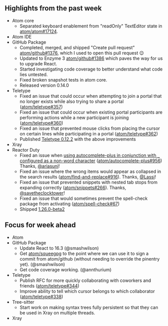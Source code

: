 ## Highlights from the past week

- Atom core
  - Separated keyboard enablement from "readOnly" TextEditor state in [atom/atom#17124](https://github.com/atom/atom/pull/17124).
- Atom IDE
- GitHub Package
  - Completed, merged, and shipped "Create pull request" [atom/github#1376](https://github.com/atom/github/pull/1376), which I used to open this pull request :wink:
  - Updated to Enzyme 3 [atom/github#1386](https://github.com/atom/github/pull/1386) which paves the way for us to upgrade React.
  - Started investigating code coverage to better understand what code lies untested.
  - Fixed broken snapshot tests in atom core.
  - Released version 0.14.0
- Teletype
  - Fixed an issue that could occur when attempting to join a portal that no longer exists while also trying to share a portal ([atom/teletype#357](https://github.com/atom/teletypeissues/atom/teletype/357))
  - Fixed an issue that could occur when existing portal participants are performing actions while a new participant is joining ([atom/teletype#360](https://github.com/atom/teletypeissues/atom/teletype/360))
  - Fixed an issue that prevented mouse clicks from placing the cursor on certain lines while participating in a portal ([atom/teletype#362](https://github.com/atom/teletypeissues/atom/teletype/362))
  - Published [Teletype 0.12.2](https://github.com/atom/teletype/releases/tag/v0.12.2) with the above improvements
- Xray
- Reactor Duty
  - Fixed an issue when [using autocomplete-plus in conjunction with `_` configured as a non-word character](https://github.com/atom/autocomplete-plus/issues/956#issuecomment-374303376) ([atom/autocomplete-plus#956](https://github.com/atom/autocomplete-plus/issues/956)) Thanks, [@ariasuni](https://github.com/ariasuni)!
  - Fixed an issue where the wrong items would appear as collapsed in the search results
([atom/find-and-replace#916](https://github.com/atom/find-and-replace/issues/916)). Thanks, [@Lassi](https://github.com/Lassi)!
  - Fixed an issue that prevented snippets with nested tab stops from expanding correctly ([atom/snippets#266](https://github.com/atom/snippets/issues/266)). Thanks, [@savetheclocktower](https://github.com/savetheclocktower)!
  - Fixed an issue that would sometimes prevent the spell-check package from activating ([atom/spell-check#67](https://github.com/atom/spell-check/issues/67#issuecomment-377808833))
  - Shipped [1.26.0-beta2](https://github.com/atom/atom/releases/tag/v1.26.0-beta2)

## Focus for week ahead

- Atom
- GitHub Package
  - Update React to 16.3 (@smashwilson)
  - Get [atom/squeegpg](https://github.com/atom/squeegpg) to the point where we can use it to sign a commit from atom/github (without needing to override the pinentry yet). (@smashwilson)
  - Get code coverage working. (@annthurium)
- Teletype
  - Publish RFC for more quickly collaborating with coworkers and friends ([atom/teletype#344](https://github.com/atom/teletype/pull/344))
  - Improve ability to tell which cursor belongs to which collaborator ([atom/teletype#338](https://github.com/atom/teletype/issues/338))
- Tree-sitter
  - Start work on making syntax trees fully persistent so that they can be used in Xray on multiple threads.
- Xray

